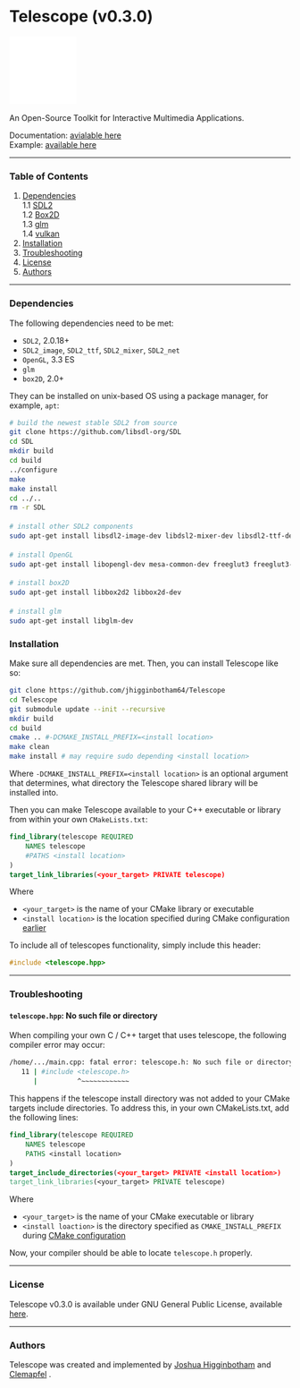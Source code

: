 # Telescope (v0.3.0)

![](./docs/_static/favicon.png)

An Open-Source Toolkit for Interactive Multimedia Applications.

Documentation: [avialable here](https://telescope.readthedocs.io/en/latest/)<br>
Example: [available here](./test/example.cpp)

---
### Table of Contents
  1. [Dependencies](#dependencies) <br>
  1.1 [SDL2](#dependencies) <br>
  1.2 [Box2D](#dependencies) <br>
  1.3 [glm](#dependencies) <br>
  1.4 [vulkan](#dependencies)<br>
  2. [Installation](#installation)<br>
  3. [Troubleshooting](#troubleshooting)<br>
  5. [License](#license)<br>
  6. [Authors](#authors)
  
---
### Dependencies

The following dependencies need to be met: 
+ `SDL2`, 2.0.18+
+ `SDL2_image`, `SDL2_ttf`, `SDL2_mixer`, `SDL2_net`
+ `OpenGL`, 3.3 ES
+ `glm`
+ `box2D`, 2.0+


They can be installed on unix-based OS using a package manager, for example, `apt`:

```bash
# build the newest stable SDL2 from source
git clone https://github.com/libsdl-org/SDL
cd SDL
mkdir build
cd build
../configure
make
make install
cd ../..
rm -r SDL

# install other SDL2 components
sudo apt-get install libsdl2-image-dev libdsl2-mixer-dev libsdl2-ttf-dev libsdl2-net-dev

# install OpenGL
sudo apt-get install libopengl-dev mesa-common-dev freeglut3 freeglut3-dev

# install box2D
sudo apt-get install libbox2d2 libbox2d-dev

# install glm
sudo apt-get install libglm-dev
```

### Installation

Make sure all dependencies are met. Then, you can install Telescope like so:

```bash
git clone https://github.com/jhigginbotham64/Telescope
cd Telescope
git submodule update --init --recursive
mkdir build
cd build
cmake .. #-DCMAKE_INSTALL_PREFIX=<install location>
make clean
make install # may require sudo depending <install location>
```

Where `-DCMAKE_INSTALL_PREFIX=<install location>` is an optional argument that determines, what directory the Telescope shared library will be installed into.

Then you can make Telescope available to your C++ executable or library from within your own `CMakeLists.txt`:
```cmake
find_library(telescope REQUIRED 
    NAMES telescope
    #PATHS <install location>
)
target_link_libraries(<your_target> PRIVATE telescope)
```

Where 
+ `<your_target>` is the name of your CMake library or executable
+ `<install location>` is the location specified during CMake configuration [earlier](#installation)

To include all of telescopes functionality, simply include this header:
```cpp
#include <telescope.hpp>
```

---
### Troubleshooting

#### `telescope.hpp`: No such file or directory

When compiling your own C / C++ target that uses telescope, the following compiler error may occur:

```bash
/home/.../main.cpp: fatal error: telescope.h: No such file or directory
   11 | #include <telescope.h>
      |          ^~~~~~~~~~~~~
```

This happens if the telescope install directory was not added to your CMake targets include directories. To address this, in your own CMakeLists.txt, add the following lines:

```cmake
find_library(telescope REQUIRED 
    NAMES telescope
    PATHS <install location>
)
target_include_directories(<your_target> PRIVATE <install location>)
target_link_libraries(<your_target> PRIVATE telescope)
```
Where
  + `<your_target>` is the name of your CMake executable or library
  + `<install loaction>` is the directory specified as `CMAKE_INSTALL_PREFIX` during [CMake configuration](#installation)

Now, your compiler should be able to locate `telescope.h` properly.

---

### License

Telescope v0.3.0 is available under GNU General Public License, available [here](https://www.gnu.org/licenses/gpl-3.0.en.html).

---

### Authors

Telescope was created and implemented by [Joshua Higginbotham](https://github.com/jhigginbotham64) and [Clemapfel](https://github.com/clemapfel/) .

